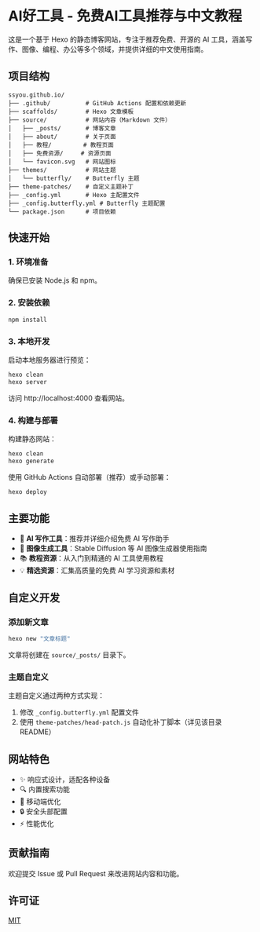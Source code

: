 # AI好工具 - 免费AI工具推荐与中文教程

这是一个基于 Hexo 的静态博客网站，专注于推荐免费、开源的 AI 工具，涵盖写作、图像、编程、办公等多个领域，并提供详细的中文使用指南。

## 项目结构

```
ssyou.github.io/
├── .github/          # GitHub Actions 配置和依赖更新
├── scaffolds/        # Hexo 文章模板
├── source/           # 网站内容（Markdown 文件）
│   ├── _posts/       # 博客文章
│   ├── about/        # 关于页面
│   ├── 教程/         # 教程页面
│   ├── 免费资源/     # 资源页面
│   └── favicon.svg   # 网站图标
├── themes/           # 网站主题
│   └── butterfly/    # Butterfly 主题
├── theme-patches/    # 自定义主题补丁
├── _config.yml       # Hexo 主配置文件
├── _config.butterfly.yml # Butterfly 主题配置
└── package.json      # 项目依赖
```

## 快速开始

### 1. 环境准备

确保已安装 Node.js 和 npm。

### 2. 安装依赖

```bash
npm install
```

### 3. 本地开发

启动本地服务器进行预览：

```bash
hexo clean
hexo server
```

访问 http://localhost:4000 查看网站。

### 4. 构建与部署

构建静态网站：

```bash
hexo clean
hexo generate
```

使用 GitHub Actions 自动部署（推荐）或手动部署：

```bash
hexo deploy
```

## 主要功能

- 📝 **AI 写作工具**：推荐并详细介绍免费 AI 写作助手
- 🎨 **图像生成工具**：Stable Diffusion 等 AI 图像生成器使用指南
- 📚 **教程资源**：从入门到精通的 AI 工具使用教程
- 💡 **精选资源**：汇集高质量的免费 AI 学习资源和素材

## 自定义开发

### 添加新文章

```bash
hexo new "文章标题"
```

文章将创建在 `source/_posts/` 目录下。

### 主题自定义

主题自定义通过两种方式实现：
1. 修改 `_config.butterfly.yml` 配置文件
2. 使用 `theme-patches/head-patch.js` 自动化补丁脚本（详见该目录 README）

## 网站特色

- ✨ 响应式设计，适配各种设备
- 🔍 内置搜索功能
- 📱 移动端优化
- 🔒 安全头部配置
- ⚡ 性能优化

## 贡献指南

欢迎提交 Issue 或 Pull Request 来改进网站内容和功能。

## 许可证

[MIT](LICENSE)